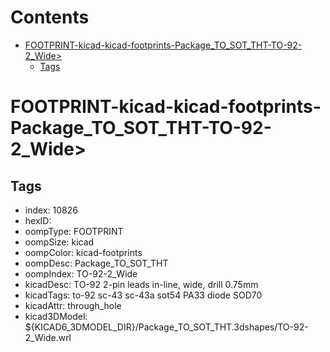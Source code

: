 



Contents
========

* [FOOTPRINT-kicad-kicad-footprints-Package_TO_SOT_THT-TO-92-2_Wide>](#footprint-kicad-kicad-footprints-package_to_sot_tht-to-92-2_wide)
	* [Tags](#tags)

# FOOTPRINT-kicad-kicad-footprints-Package_TO_SOT_THT-TO-92-2_Wide>

## Tags

- index: 10826
- hexID: 
- oompType: FOOTPRINT
- oompSize: kicad
- oompColor: kicad-footprints
- oompDesc: Package_TO_SOT_THT
- oompIndex: TO-92-2_Wide
- kicadDesc: TO-92 2-pin leads in-line, wide, drill 0.75mm
- kicadTags: to-92 sc-43 sc-43a sot54 PA33 diode SOD70
- kicadAttr: through_hole
- kicad3DModel: ${KICAD6_3DMODEL_DIR}/Package_TO_SOT_THT.3dshapes/TO-92-2_Wide.wrl
